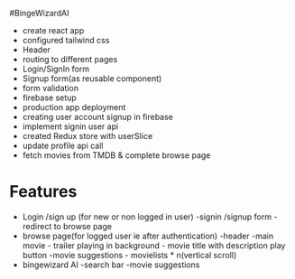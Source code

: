 #BingeWizardAI

- create react app
- configured tailwind css
- Header
- routing to different pages
- Login/SignIn form
- Signup form(as reusable component)
- form validation
- firebase setup
- production app deployment
- creating user account signup in firebase
- implement signin user api
- created Redux store with userSlice
- update profile api call
- fetch movies from TMDB & complete browse page

# Features

- Login /sign up (for new or non logged in user)
  -signin /signup form
  -redirect to browse page
- browse page(for logged user ie after authentication)
  -header
  -main movie - trailer playing in background - movie title with description play button
  -movie suggestions - movielists \* n(vertical scroll)
- bingewizard AI
  -search bar
  -movie suggestions
